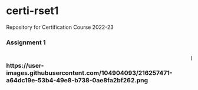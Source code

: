 # certi-rset1
Repository for Certification Course 2022-23
<h3>Assignment 1<h3>
<marquee> HTML , CSS code along with Screenshot </marquee>
https://user-images.githubusercontent.com/104904093/216257471-a64dc19e-53b4-49e8-b738-0ae8fa2bf262.png
